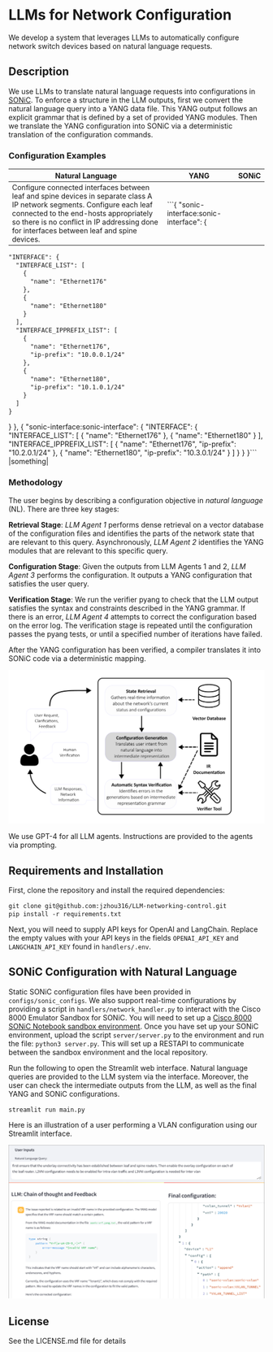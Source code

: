 # LLMs for Network Configuration

We develop a system that leverages LLMs to automatically configure network switch devices based on natural language requests. 

## Description

We use LLMs to translate natural language requests into configurations in [SONiC](https://sonicfoundation.dev/). To enforce a structure in the LLM outputs, first we convert the natural language query into a YANG data file. This YANG output follows an explicit grammar that is defined by a set of provided YANG modules. Then we translate the YANG configuration into SONiC via a deterministic translation of the configuration commands.

### Configuration Examples

|Natural Language|YANG|SONiC|
|---|---|---|
|Configure connected interfaces between leaf and spine devices in separate class A IP network segments. Configure each leaf connected to the end-hosts appropriately so there is no conflict in IP addressing done for interfaces between leaf and spine devices.| ```{  "sonic-interface:sonic-interface": {
    "INTERFACE": {
      "INTERFACE_LIST": [
        {
          "name": "Ethernet176"
        },
        {
          "name": "Ethernet180"
        }
      ],
      "INTERFACE_IPPREFIX_LIST": [
        {
          "name": "Ethernet176",
          "ip-prefix": "10.0.0.1/24"
        },
        {
          "name": "Ethernet180",
          "ip-prefix": "10.1.0.1/24"
        }
      ]
    }
  }
}, {
  "sonic-interface:sonic-interface": {
    "INTERFACE": {
      "INTERFACE_LIST": [
        {
          "name": "Ethernet176"
        },
        {
          "name": "Ethernet180"
        }
      ],
      "INTERFACE_IPPREFIX_LIST": [
        {
          "name": "Ethernet176",
          "ip-prefix": "10.2.0.1/24"
        },
        {
          "name": "Ethernet180",
          "ip-prefix": "10.3.0.1/24"
        }
      ]
    }
  }
}```
|something|

### Methodology

The user begins by describing a configuration objective in *natural language* (NL). There are three key stages:

**Retrieval Stage**: *LLM Agent 1* performs dense retrieval on a vector database of the configuration files and identifies the parts of the network state that are relevant to this query. Asynchronously, *LLM Agent 2* identifies the YANG modules that are relevant to this specific query.

**Configuration Stage**: Given the outputs from LLM Agents 1 and 2, *LLM Agent 3* performs the configuration. It outputs a YANG configuration that satisfies the user query.

**Verification Stage**: We run the verifier pyang to check that the LLM output satisfies the syntax and constraints described in the YANG grammar. If there is an error, *LLM Agent 4* attempts to correct the configuration based on the error log. The verification stage is repeated until the configuration passes the pyang tests, or until a specified number of iterations have failed.

After the YANG configuration has been verified, a compiler translates it into SONiC code via a deterministic mapping.

![llm_components](data/images/llm_components.png)

We use GPT-4 for all LLM agents. Instructions are provided to the agents via prompting. 

## Requirements and Installation

First, clone the repository and install the required dependencies:
```
git clone git@github.com:jzhou316/LLM-networking-control.git
pip install -r requirements.txt
```

Next, you will need to supply API keys for OpenAI and LangChain. Replace the empty values with your API keys in the fields `OPENAI_API_KEY` and `LANGCHAIN_API_KEY` found in `handlers/.env`. 

## SONiC Configuration with Natural Language

Static SONiC configuration files have been provided in `configs/sonic_configs`. We also support real-time configurations by providing a script in `handlers/network_handler.py` to interact with the Cisco 8000 Emulator Sandbox for SONiC. You will need to set up a [Cisco 8000 SONiC Notebook sandbox environment](https://devnetsandbox.cisco.com/DevNet). Once you have set up your SONiC environment, upload the script `server/server.py` to the environment and run the file: `python3 server.py`. This will set up a RESTAPI to communicate between the sandbox environment and the local repository. 

Run the following to open the Streamlit web interface. Natural language queries are provided to the LLM system via the interface. Moreover, the user can check the intermediate outputs from the LLM, as well as the final YANG and SONiC configurations.

```
streamlit run main.py
```
Here is an illustration of a user performing a VLAN configuration using our Streamlit interface. 

![visualization](data/images/visualization.png)

## License

See the LICENSE.md file for details

